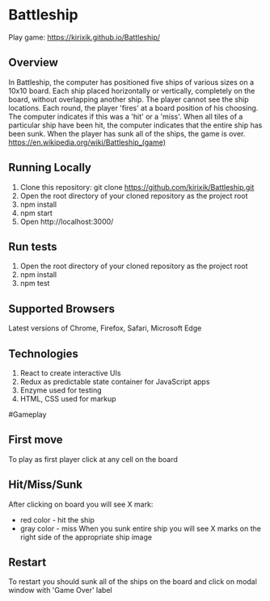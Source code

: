 # Battleship
Play game: https://kirixik.github.io/Battleship/

## Overview
In Battleship, the computer has positioned five ships of various sizes on a 10x10 board. Each ship placed horizontally or vertically, completely on the board, without overlapping another ship. The player cannot see the ship locations. Each round, the player 'fires' at a board position of his choosing. The computer indicates if this was a 'hit' or a 'miss'. When all tiles of a particular ship have been hit, the computer indicates that the entire ship has been sunk. When the player has sunk all of the ships, the game is over. 
https://en.wikipedia.org/wiki/Battleship_(game)

## Running Locally

1. Clone this repository: git clone https://github.com/kirixik/Battleship.git
2. Open the root directory of your cloned repository as the project root
3. npm install
4. npm start
5. Open http://localhost:3000/

## Run tests

1. Open the root directory of your cloned repository as the project root
2. npm install
3. npm test

## Supported Browsers

Latest versions of Chrome, Firefox, Safari, Microsoft Edge

## Technologies

1. React to create interactive UIs
2. Redux as  predictable state container for JavaScript apps
3. Enzyme used for testing 
4. HTML, CSS used for markup

#Gameplay

## First move
To play as first player click at any cell on the board

## Hit/Miss/Sunk
After clicking on board you will see X mark: 
* red color - hit the ship
* gray color - miss
When you sunk entire ship you will see X marks on the right side of the appropriate ship image

## Restart
To restart you should sunk all of the ships on the board and click on modal window with 'Game Over' label
